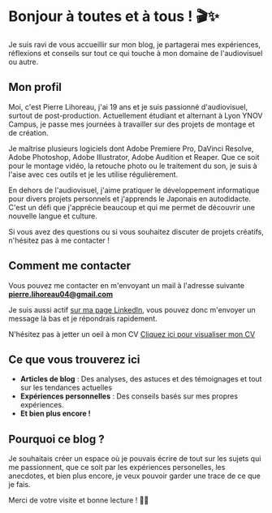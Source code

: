 # Bonjour à toutes et à tous ! 🎬✨

Je suis ravi de vous accueillir sur mon blog, je partagerai mes expériences, réflexions et conseils sur tout ce qui touche à mon domaine de l'audiovisuel ou autre.


## Mon profil

Moi, c'est Pierre Lihoreau, j'ai 19 ans et je suis passionné d'audiovisuel, surtout de post-production. Actuellement étudiant et alternant à Lyon YNOV Campus, je passe mes journées à travailler sur des projets de montage et de création.

Je maîtrise plusieurs logiciels dont Adobe Premiere Pro, DaVinci Resolve, Adobe Photoshop, Adobe Illustrator, Adobe Audition et Reaper. Que ce soit pour le montage vidéo, la retouche photo ou le traitement du son, je suis à l'aise avec ces outils et je les utilise régulièrement.

En dehors de l'audiovisuel, j'aime pratiquer le développement informatique pour divers projets personnels et j'apprends le Japonais en autodidacte. C'est un défi que j'apprécie beaucoup et qui me permet de découvrir une nouvelle langue et culture.

Si vous avez des questions ou si vous souhaitez discuter de projets créatifs, n'hésitez pas à me contacter !


## Comment me contacter

Vous pouvez me contacter en m'envoyant un mail à l'adresse suivante
**pierre.lihoreau04@gmail.com**

Je suis aussi actif [sur ma page LinkedIn](https://www.linkedin.com/in/pierrelihoreau/), vous pouvez donc m'envoyer un message là bas et je répondrais rapidement.

N'hésitez pas à jetter un oeil à mon CV
<a href="https://i.imgur.com/ypE3ELQ.png" target="_blank">Cliquez ici pour visualiser mon CV</a>

## Ce que vous trouverez ici

- **Articles de blog** : Des analyses, des astuces et des témoignages et tout sur les tendances actuelles
- **Expériences personnelles** : Des conseils basés sur mes propres expériences.
- **Et bien plus encore !** 

## Pourquoi ce blog ?

Je souhaitais créer un espace où je pouvais écrire de tout sur les sujets qui me passionnent, que ce soit par les expériences personelles, les anecdotes, et bien plus encore, je veux pouvoir garder une trace de ce que je fais.



Merci de votre visite et bonne lecture ! 🎥💬